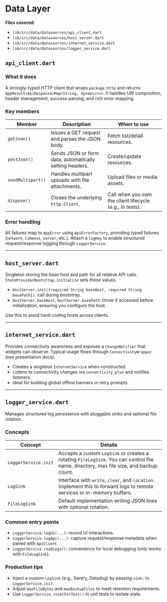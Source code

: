# Data Layer

**Files covered:**

- `lib/src/data/datasources/api_client.dart`
- `lib/src/data/datasources/host_server.dart`
- `lib/src/data/datasources/internet_service.dart`
- `lib/src/data/datasources/logger_service.dart`

## `api_client.dart`

### What it does
A strongly-typed HTTP client that wraps `package:http` and returns `AppResult<ApiResponse<Map<String, dynamic>>>`. It handles URI composition, header management, success parsing, and rich error mapping.

### Key members
| Member | Description | When to use |
| --- | --- | --- |
| `getJson()` | Issues a GET request and parses the JSON body. | Fetch list/detail resources. |
| `postJson()` | Sends JSON or form data, automatically setting headers. | Create/update resources. |
| `sendMultipart()` | Handles multipart uploads with file attachments. | Upload files or media assets. |
| `dispose()` | Closes the underlying `http.Client`. | Call when you own the client lifecycle (e.g., in tests). |

### Error handling
All failures map to `AppError` using `ApiErrorFactory`, providing typed failures (`network`, `timeout`, `server`, etc.). Attach a `logKey` to enable structured request/response logging through `LoggerService`.

---

## `host_server.dart`

Singleton storing the base host and path for all relative API calls. `StateProviderBootstrap.initialize` sets these values.

- `HostServer.init({required String baseHost, required String basePath})`: call during bootstrap.
- `HostServer.baseHost`, `HostServer.basePath`: throw if accessed before initialization, ensuring you configure the host.

Use this to avoid hard-coding hosts across clients.

---

## `internet_service.dart`

Provides connectivity awareness and exposes a `ChangeNotifier` that widgets can observe. Typical usage flows through `ConnectivityWrapper` (see presentation docs).

- Creates a singleton `InternetService` when constructed.
- Listens to connectivity changes via `connectivity_plus` and notifies listeners.
- Ideal for building global offline banners or retry prompts.

---

## `logger_service.dart`

Manages structured log persistence with pluggable sinks and optional file rotation.

### Concepts
| Concept | Details |
| --- | --- |
| `LoggerService.init` | Accepts a custom `LogSink` or creates a rotating `FileLogSink`. You can control file name, directory, max file size, and backup count. |
| `LogSink` | Interface with `write`, `clear`, and `location`. Implement this to forward logs to remote services or in-memory buffers. |
| `FileLogSink` | Default implementation writing JSON lines with optional rotation. |

### Common entry points
- `LoggerService.logUi(...)`: record UI interactions.
- `LoggerService.logApi(...)`: capture request/response metadata when paired with `ApiClient`.
- `LoggerService.readLogs()`: convenience for local debugging (only works with `FileLogSink`).

### Production tips
- Inject a custom `LogSink` (e.g., Sentry, Datadog) by passing `sink:` to `LoggerService.init`.
- Adjust `maxFileBytes` and `maxBackupFiles` to meet retention requirements.
- Use `LoggerService.resetForTest()` in unit tests to isolate state.
